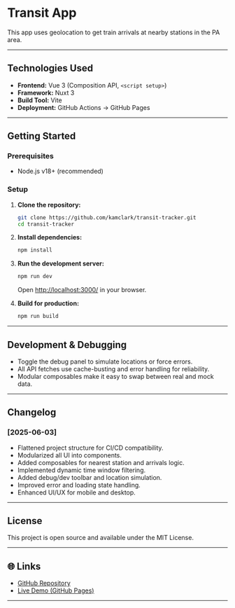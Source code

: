 # Transit App

This app uses geolocation to get train arrivals at nearby stations in the PA area.

---

## Technologies Used

- **Frontend:** Vue 3 (Composition API, `<script setup>`)
- **Framework:** Nuxt 3
- **Build Tool:** Vite
- **Deployment:** GitHub Actions → GitHub Pages

---

## Getting Started

### Prerequisites

- Node.js v18+ (recommended)

### Setup

1. **Clone the repository:**

    ```bash
    git clone https://github.com/kamclark/transit-tracker.git
    cd transit-tracker
    ```

2. **Install dependencies:**

    ```bash
    npm install
    ```

3. **Run the development server:**

    ```bash
    npm run dev
    ```

    Open [http://localhost:3000/](http://localhost:3000/) in your browser.

4. **Build for production:**

    ```bash
    npm run build
    ```

---

## Development & Debugging

- Toggle the debug panel to simulate locations or force errors.
- All API fetches use cache-busting and error handling for reliability.
- Modular composables make it easy to swap between real and mock data.

---

## Changelog

### [2025-06-03]
- Flattened project structure for CI/CD compatibility.
- Modularized all UI into components.
- Added composables for nearest station and arrivals logic.
- Implemented dynamic time window filtering.
- Added debug/dev toolbar and location simulation.
- Improved error and loading state handling.
- Enhanced UI/UX for mobile and desktop.

---

## License

This project is open source and available under the MIT License.

---

## 🌐 Links

- [GitHub Repository](https://github.com/kamclark/transit-tracker)
- [Live Demo (GitHub Pages)](https://kamclark.github.io/transit-tracker/)

---
